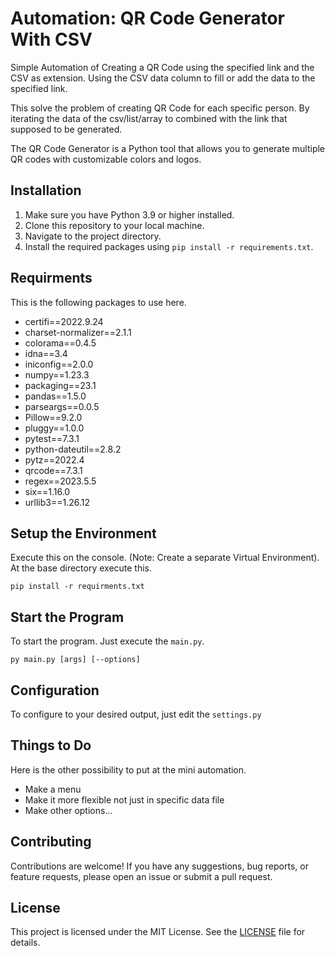 # Automation: QR Code Generator With CSV

Simple Automation of Creating a QR Code using the specified link and the CSV as extension. Using the CSV data column to fill or add the data to the specified link. 

This solve the problem of creating QR Code for each specific person.
By iterating the data of the csv/list/array to combined with the link that supposed to be generated.

The QR Code Generator is a Python tool that allows you to generate multiple QR codes with customizable colors and logos.

## Installation

1. Make sure you have Python 3.9 or higher installed.
2. Clone this repository to your local machine.
3. Navigate to the project directory.
4. Install the required packages using `pip install -r requirements.txt`.


## Requirments
This is the following packages to use here.
- certifi==2022.9.24
- charset-normalizer==2.1.1
- colorama==0.4.5
- idna==3.4
- iniconfig==2.0.0
- numpy==1.23.3
- packaging==23.1
- pandas==1.5.0
- parseargs==0.0.5
- Pillow==9.2.0
- pluggy==1.0.0
- pytest==7.3.1
- python-dateutil==2.8.2
- pytz==2022.4
- qrcode==7.3.1
- regex==2023.5.5
- six==1.16.0
- urllib3==1.26.12

## Setup the Environment
Execute this on the console. (Note: Create a separate Virtual Environment). At the base directory execute this.

```
pip install -r requirments.txt
```

## Start the Program
To start the program. Just execute the `main.py`.
```
py main.py [args] [--options]
```

## Configuration
To configure to your desired output, just edit the `settings.py`

## Things to Do
Here is the other possibility to put at the mini automation.
- Make a menu
- Make it more flexible not just in specific data file
- Make other options...

## Contributing

Contributions are welcome! If you have any suggestions, bug reports, or feature requests, please open an issue or submit a pull request.

## License

This project is licensed under the MIT License. See the [LICENSE](LICENSE) file for details.